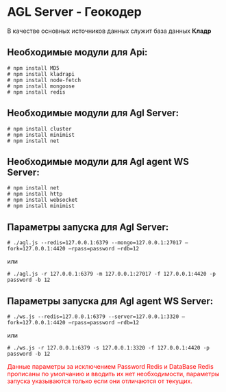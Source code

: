 # AGL Server - Геокодер

В качестве основных источников данных служит база данных **Кладр**

## Необходимые модули для Api:

```
# npm install MD5
# npm install kladrapi
# npm install node-fetch
# npm install mongoose
# npm install redis
```

## Необходимые модули для Agl Server:

```
# npm install cluster
# npm install minimist
# npm install net
```

## Необходимые модули для Agl agent WS Server:

```
# npm install net
# npm install http
# npm install websocket
# npm install minimist
```

## Параметры запуска для Agl Server:

``# ./agl.js --redis=127.0.0.1:6379 --mongo=127.0.0.1:27017 —fork=127.0.0.1:4420 —rpass=password —rdb=12``<br>

или

``# ./agl.js -r 127.0.0.1:6379 -m 127.0.0.1:27017 -f 127.0.0.1:4420 -p password -b 12``<br>

## Параметры запуска для Agl agent WS Server:

``# ./ws.js --redis=127.0.0.1:6379 --server=127.0.0.1:3320 —fork=127.0.0.1:4420 —rpass=password —rdb=12``<br>

или

``# ./ws.js -r 127.0.0.1:6379 -s 127.0.0.1:3320 -f 127.0.0.1:4420 -p password -b 12``<br>

<span style="color:red">Данные параметры за исключением Password Redis и DataBase Redis прописаны по умолчанию и вводить их нет необходимости, параметры запуска указываются только если они отличаются от текущих.</span>

